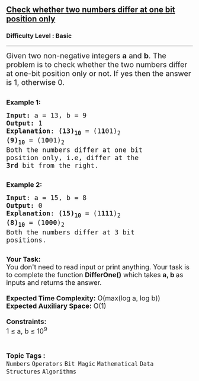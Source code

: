 <h2><a href="https://practice.geeksforgeeks.org/problems/check-whether-two-numbers-differ-at-one-bit-position-only3415/1?page=2&category[]=Numbers&sortBy=submissions">Check whether two numbers differ at one bit position only</a></h2><h3>Difficulty Level : Basic</h3><hr><div class="problems_problem_content__Xm_eO"><p><span style="font-size:20px">Given two non-negative integers&nbsp;<strong>a</strong>&nbsp;and&nbsp;<strong>b</strong>. The problem is to check whether the two numbers differ at one-bit position only or not. If yes then the answer is 1, otherwise 0.</span></p>

<p><br>
<span style="font-size:18px"><strong>Example 1:</strong></span></p>

<pre><span style="font-size:18px"><strong>Input: </strong>a = 13, b = 9
<strong>Output:</strong> 1
<strong>Explanation</strong>: <strong>(13)<sub>10</sub></strong> = (1<strong>1</strong>01)<sub>2</sub>
<strong>(9)<sub>10</sub></strong> = (1<strong>0</strong>01)<sub>2</sub>
Both the numbers differ at one bit 
position only, i.e, differ at the 
<strong>3rd</strong> bit from the right.
</span></pre>

<p><br>
<span style="font-size:18px"><strong>Example 2:</strong></span></p>

<pre><span style="font-size:18px"><strong>Input</strong>: a = 15, b = 8
<strong>Output:</strong> 0
<strong>Explanation</strong>: <strong>(15)<sub>10</sub></strong> = (1<strong>111</strong>)<sub>2</sub> 
<strong>(8)<sub>10</sub></strong> = (1<strong>000</strong>)<sub>2</sub> 
Both the numbers differ at 3 bit
positions.</span></pre>

<p><br>
<span style="font-size:18px"><strong>Your Task:&nbsp;&nbsp;</strong><br>
You don't need to read input or print anything. Your task is to complete the function&nbsp;<strong>DifferOne()</strong>&nbsp;which takes&nbsp;<strong>a, b&nbsp;</strong>as inputs and returns the answer.<br>
<br>
<strong>Expected Time Complexity:</strong>&nbsp;O(max(log a, log b))<br>
<strong>Expected Auxiliary Space:</strong>&nbsp;O(1)<br>
<br>
<strong>Constraints:</strong><br>
1 ≤ a, b ≤ 10<sup>9</sup></span></p>
</div><br><p><span style=font-size:18px><strong>Topic Tags : </strong><br><code>Numbers</code>&nbsp;<code>Operators</code>&nbsp;<code>Bit Magic</code>&nbsp;<code>Mathematical</code>&nbsp;<code>Data Structures</code>&nbsp;<code>Algorithms</code>&nbsp;
